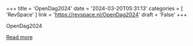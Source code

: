 +++
title = 'OpenDag2024'
date = '2024-03-20T05:31:13'
categories = [ 
 'RevSpace' 
] 
link = 'https://revspace.nl/OpenDag2024'
draft = 'False'
+++

<div class="mw-content-ltr mw-parser-output" dir="ltr" lang="en-GB"><p><a class="mw-selflink selflink">OpenDag2024</a>
</p></div>

[Read more](https://revspace.nl/OpenDag2024)